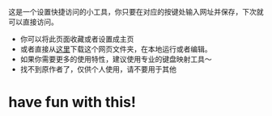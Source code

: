 这是一个设置快捷访问的小工具，你只要在对应的按键处输入网址并保存，下次就可以直接访问。
- 你可以将此页面收藏或者设置成主页
- 或者直接从[这里](https://github.com/hitheper/hitheper.github.io/)下载这个网页文件夹，在本地运行或者编辑。
- 如果你需要更多的使用特性，建议使用专业的键盘映射工具～
- 找不到原作者了，仅供个人使用，请不要用于其他
# have fun with this!
